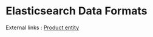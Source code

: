# Elasticsearch Data Formats

External links : [Product entity](https://docs.storefrontapi.com/guide/integration/format-product.html)
